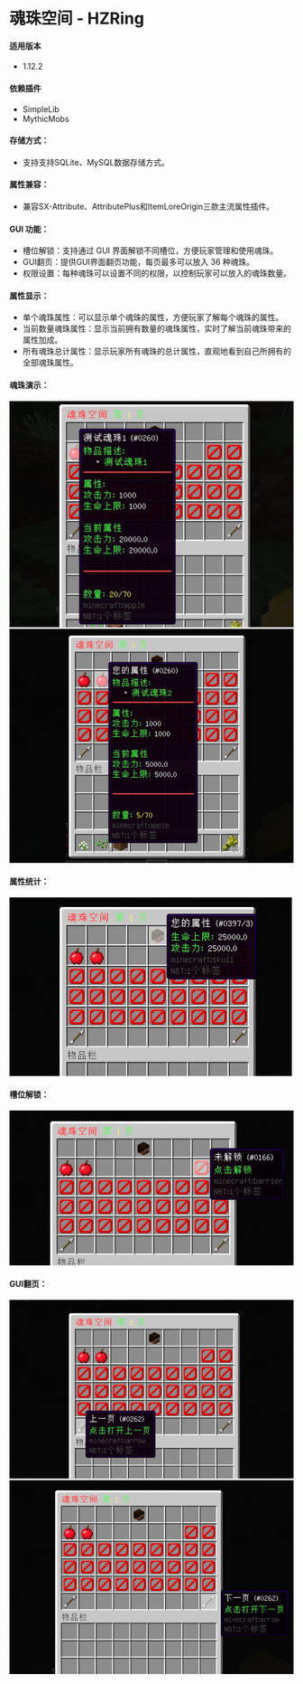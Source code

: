 # 魂珠空间 - HZRing

#### 适用版本

- 1.12.2

#### 依赖插件
- SimpleLib
- MythicMobs

#### 存储方式：

- 支持支持SQLite、MySQL数据存储方式。

#### 属性兼容：

- 兼容SX-Attribute、AttributePlus和ItemLoreOrigin三款主流属性插件。

#### GUI 功能：

- 槽位解锁：支持通过 GUI 界面解锁不同槽位，方便玩家管理和使用魂珠。
- GUI翻页：提供GUI界面翻页功能，每页最多可以放入 36 种魂珠。
- 权限设置：每种魂珠可以设置不同的权限，以控制玩家可以放入的魂珠数量。

#### 属性显示：

- 单个魂珠属性：可以显示单个魂珠的属性，方便玩家了解每个魂珠的属性。
- 当前数量魂珠属性：显示当前拥有数量的魂珠属性，实时了解当前魂珠带来的属性加成。
- 所有魂珠总计属性：显示玩家所有魂珠的总计属性，直观地看到自己所拥有的全部魂珠属性。

#### 魂珠演示：

![img.png](img/img.png)
![img_1.png](img/img_1.png)

#### 属性统计：

![img_2.png](img/img_2.png)


#### 槽位解锁：

![img_3.png](img/img_3.png)


#### GUI翻页：
![img_4.png](img/img_4.png)
![img_5.png](img/img_5.png)
